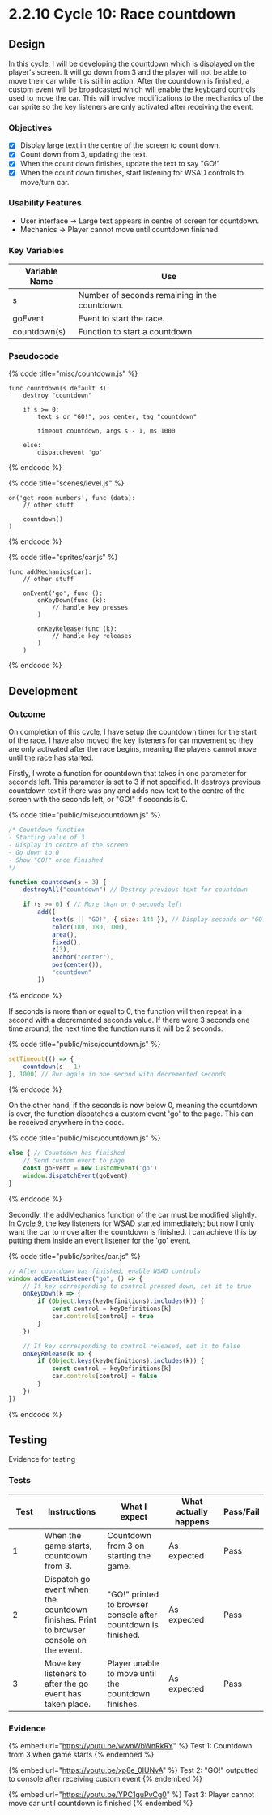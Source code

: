 # 2.2.10 Cycle 10: Race countdown

## Design

In this cycle, I will be developing the countdown which is displayed on the player's screen. It will go down from 3 and the player will not be able to move their car while it is still in action. After the countdown is finished, a custom event will be broadcasted which will enable the keyboard controls used to move the car. This will involve modifications to the mechanics of the car sprite so the key listeners are only activated after receiving the event.

### Objectives

* [x] Display large text in the centre of the screen to count down.
* [x] Count down from 3, updating the text.
* [x] When the count down finishes, update the text to say "GO!"
* [x] When the count down finishes, start listening for WSAD controls to move/turn car.

### Usability Features

* User interface -> Large text appears in centre of screen for countdown.
* Mechanics -> Player cannot move until countdown finished.

### Key Variables

| Variable Name | Use                                           |
| ------------- | --------------------------------------------- |
| s             | Number of seconds remaining in the countdown. |
| goEvent       | Event to start the race.                      |
| countdown(s)  | Function to start a countdown.                |

### Pseudocode

{% code title="misc/countdown.js" %}
```
func countdown(s default 3):
    destroy "countdown"
    
    if s >= 0:
        text s or "GO!", pos center, tag "countdown"
        
        timeout countdown, args s - 1, ms 1000
    
    else:
        dispatchevent 'go'
```
{% endcode %}

{% code title="scenes/level.js" %}
```
on('get room numbers', func (data):
    // other stuff
    
    countdown()
)
```
{% endcode %}

{% code title="sprites/car.js" %}
```
func addMechanics(car):
    // other stuff
    
    onEvent('go', func ():
        onKeyDown(func (k): 
            // handle key presses
        )
        
        onKeyRelease(func (k):
            // handle key releases
        )
    )
```
{% endcode %}

## Development

### Outcome

On completion of this cycle, I have setup the countdown timer for the start of the race. I have also moved the key listeners for car movement so they are only activated after the race begins, meaning the players cannot move until the race has started.

Firstly, I wrote a function for countdown that takes in one parameter for seconds left. This parameter is set to 3 if not specified. It destroys previous countdown text if there was any and adds new text to the centre of the screen with the seconds left, or "GO!" if seconds is 0.

{% code title="public/misc/countdown.js" %}
```javascript
/* Countdown function
- Starting value of 3
- Display in centre of the screen
- Go down to 0
- Show "GO!" once finished
*/

function countdown(s = 3) {
    destroyAll("countdown") // Destroy previous text for countdown

    if (s >= 0) { // More than or 0 seconds left
        add([
            text(s || "GO!", { size: 144 }), // Display seconds or "GO!" if 0
            color(180, 180, 180),
            area(),
            fixed(),
            z(3),
            anchor("center"),
            pos(center()),
            "countdown"
        ])
```
{% endcode %}

If seconds is more than or equal to 0, the function will then repeat in a second with a decremented seconds value. If there were 3 seconds one time around, the next time the function runs it will be 2 seconds.&#x20;

{% code title="public/misc/countdown.js" %}
```javascript
setTimeout(() => {
    countdown(s - 1)
}, 1000) // Run again in one second with decremented seconds
```
{% endcode %}

On the other hand, if the seconds is now below 0, meaning the countdown is over, the function dispatches a custom event 'go' to the page. This can be received anywhere in the code.

{% code title="public/misc/countdown.js" %}
```javascript
else { // Countdown has finished
    // Send custom event to page
    const goEvent = new CustomEvent('go')
    window.dispatchEvent(goEvent)
}
```
{% endcode %}

Secondly, the addMechanics function of the car must be modified slightly. In [Cycle 9](2.2.9-cycle-9.md), the key listeners for WSAD started immediately; but now I only want the car to move after the countdown is finished. I can achieve this by putting them inside an event listener for the 'go' event.

{% code title="public/sprites/car.js" %}
```javascript
// After countdown has finished, enable WSAD controls
window.addEventListener("go", () => {
    // If key corresponding to control pressed down, set it to true
    onKeyDown(k => {
        if (Object.keys(keyDefinitions).includes(k)) {
            const control = keyDefinitions[k]
            car.controls[control] = true
        }
    })

    // If key corresponding to control released, set it to false
    onKeyRelease(k => {
        if (Object.keys(keyDefinitions).includes(k)) {
            const control = keyDefinitions[k]
            car.controls[control] = false
        }
    })
})
```
{% endcode %}

## Testing

Evidence for testing

### Tests

<table><thead><tr><th width="95">Test</th><th width="158">Instructions</th><th width="171">What I expect</th><th width="174">What actually happens</th><th>Pass/Fail</th></tr></thead><tbody><tr><td>1</td><td>When the game starts, countdown from 3.</td><td>Countdown from 3 on starting the game.</td><td>As expected</td><td>Pass</td></tr><tr><td>2</td><td>Dispatch go event when the countdown finishes. Print to browser console on the event.</td><td>"GO!" printed to browser console after countdown is finished.</td><td>As expected</td><td>Pass</td></tr><tr><td>3</td><td>Move key listeners to after the go event has taken place.</td><td>Player unable to move until the countdown finishes.</td><td>As expected</td><td>Pass</td></tr></tbody></table>

### Evidence

{% embed url="https://youtu.be/wwnWbWnRkRY" %}
Test 1: Countdown from 3 when game starts
{% endembed %}

{% embed url="https://youtu.be/xp8e_0IUNvA" %}
Test 2: "GO!" outputted to console after receiving custom event
{% endembed %}

{% embed url="https://youtu.be/YPC1guPvCg0" %}
Test 3: Player cannot move car until countdown is finished
{% endembed %}
